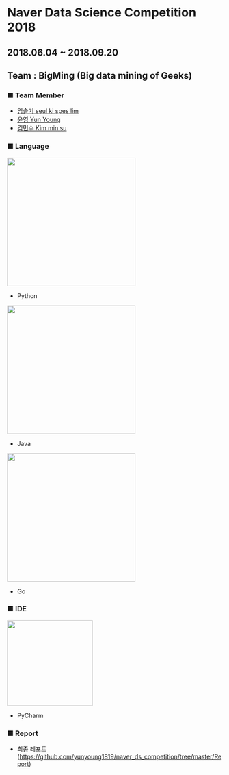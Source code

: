 
# Naver Data Science Competition 2018

## 2018.06.04 ~ 2018.09.20

## Team : BigMing (Big data mining of Geeks)


### ■ Team Member
- [임슬기 seul ki spes lim](https://github.com/bloomspes)
- [윤영 Yun Young](https://github.com/yunyoung1819)
- [김민수 Kim min su](https://github.com/alstn2468)



### ■ Language
<img src="images/python.png" width="300" height="auto">

- Python


<img src="images/java.png" width="300" height="auto">

- Java


<img src="images/golang.png" width="300" height="auto">

- Go


### ■ IDE
<img src="images/pycharm.jpeg" width="200" height="200">

- PyCharm


### ■ Report
- 최종 레포트 (https://github.com/yunyoung1819/naver_ds_competition/tree/master/Report)
